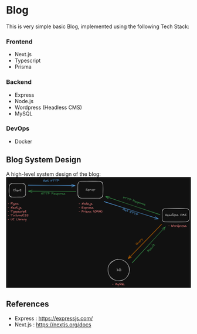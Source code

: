 # Blog
This is very simple basic Blog, implemented using the following Tech Stack:  

### Frontend
- Next.js  
- Typescript  
- Prisma  

### Backend
- Express    
- Node.js  
- Wordpress (Headless CMS)  
- MySQL  

### DevOps
- Docker  

## Blog System Design
A high-level system design of the blog:
![System Design Blog](./public/Blog.excalidraw.png)

## References
- Express : https://expressjs.com/
- Next.js : https://nextjs.org/docs
